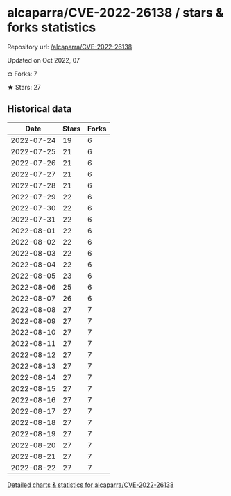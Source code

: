 # alcaparra/CVE-2022-26138 / stars & forks statistics

Repository url: [/alcaparra/CVE-2022-26138](https://github.com/alcaparra/CVE-2022-26138)

Updated on Oct 2022, 07

☋ Forks: 7

★ Stars: 27

## Historical data
| Date | Stars | Forks |
|------|-------|-------|
| 2022-07-24 | 19 | 6 | 
| 2022-07-25 | 21 | 6 | 
| 2022-07-26 | 21 | 6 | 
| 2022-07-27 | 21 | 6 | 
| 2022-07-28 | 21 | 6 | 
| 2022-07-29 | 22 | 6 | 
| 2022-07-30 | 22 | 6 | 
| 2022-07-31 | 22 | 6 | 
| 2022-08-01 | 22 | 6 | 
| 2022-08-02 | 22 | 6 | 
| 2022-08-03 | 22 | 6 | 
| 2022-08-04 | 22 | 6 | 
| 2022-08-05 | 23 | 6 | 
| 2022-08-06 | 25 | 6 | 
| 2022-08-07 | 26 | 6 | 
| 2022-08-08 | 27 | 7 | 
| 2022-08-09 | 27 | 7 | 
| 2022-08-10 | 27 | 7 | 
| 2022-08-11 | 27 | 7 | 
| 2022-08-12 | 27 | 7 | 
| 2022-08-13 | 27 | 7 | 
| 2022-08-14 | 27 | 7 | 
| 2022-08-15 | 27 | 7 | 
| 2022-08-16 | 27 | 7 | 
| 2022-08-17 | 27 | 7 | 
| 2022-08-18 | 27 | 7 | 
| 2022-08-19 | 27 | 7 | 
| 2022-08-20 | 27 | 7 | 
| 2022-08-21 | 27 | 7 | 
| 2022-08-22 | 27 | 7 | 


[Detailed charts & statistics for alcaparra/CVE-2022-26138](https://reviewgithub.com/rep/alcaparra/CVE-2022-26138)
